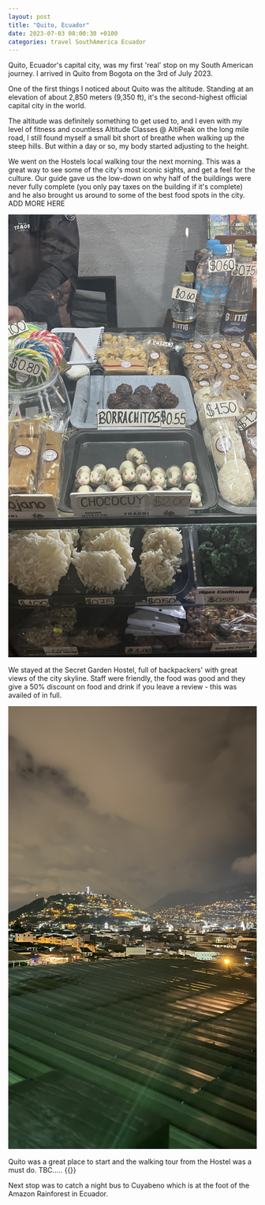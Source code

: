 ```yaml
---
layout: post
title: "Quito, Ecuador"
date: 2023-07-03 08:00:30 +0100
categories: travel SouthAmerica Ecuador
---
```


Quito, Ecuador's capital city, was my first 'real' stop on my South American journey. I arrived in Quito from Bogota on the 3rd of July 2023.

One of the first things I noticed about Quito was the altitude. Standing at an elevation of about 2,850 meters (9,350 ft), it's the second-highest official capital city in the world. 

The altitude was definitely something to get used to, and I even with my level of fitness and countless Altitude Classes @ AltiPeak on the long mile road, I still found myself a small bit short of breathe when walking up the steep hills. But within a day or so, my body started adjusting to the height.

We went on the Hostels local walking tour the next morning. This was a great way to see some of the city's most iconic sights, and get a feel for the culture. Our guide gave us the low-down on why half of the buildings were never fully complete (you only pay taxes on the building if it's complete) and he also brought us around to some of the best food spots in the city. ADD MORE HERE

![Image from Quito's food market](/images/market_quito.jpg)

We stayed at the Secret Garden Hostel, full of backpackers' with great views of the city skyline. Staff were friendly, the food was good and they give a 50% discount on food and drink if you leave a review - this was availed of in full. 

![Image from Secret Garden Hostel](/images/secret_garden_view.jpg)

Quito was a great place to start and the walking tour from the Hostel was a must do. TBC..... {{}} 

Next stop was to catch a night bus to Cuyabeno which is at the foot of the Amazon Rainforest in Ecuador. 


